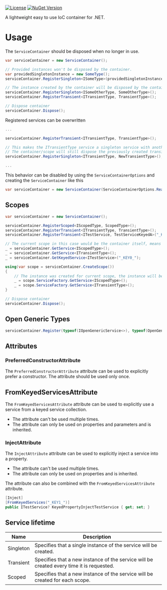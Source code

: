 [![License](https://img.shields.io/github/license/snowberry-software/DependencyInjection)](https://github.com/snowberry-software/DependencyInjection/blob/master/LICENSE)
[![NuGet Version](https://img.shields.io/nuget/v/Snowberry.DependencyInjection.svg?logo=nuget)](https://www.nuget.org/packages/Snowberry.DependencyInjection/)

A lightweight easy to use IoC container for .NET.

# Usage

The `ServiceContainer` should be disposed when no longer in use.

```cs
var serviceContainer = new ServiceContainer();

// Provided instances won't be disposed by the container.
var providedSingletonInstance = new SomeType();
serviceContainer.RegisterSingleton<ISomeType>(providedSingletonInstance);

// The instance created by the container will be disposed by the container.
serviceContainer.RegisterSingleton<ISomeOtherType, SomeOtherType>();
serviceContainer.RegisterTransient<ITransientType, TransientType>();

// Dispose container
serviceContainer.Dispose();
```

Registered services can be overwritten

```cs
...

serviceContainer.RegisterTransient<ITransientType, TransientType>();

// This makes the ITransientType service a singleton service with another implementation type.
// The container/scope will still dispose the previously created transient service instances.
serviceContainer.RegisterSingleton<ITransientType, NewTransientType>();

...
```

This behavior can be disabled by using the `ServiceContainerOptions` and creating the `ServiceContainer` like this

```cs
var serviceContainer = new ServiceContainer(ServiceContainerOptions.ReadOnly);
```

## Scopes

```cs
var serviceContainer = new ServiceContainer();

serviceContainer.RegisterScoped<IScopedType, ScopedType>();
serviceContainer.RegisterTransient<ITransientType, TransientType>();
serviceContainer.RegisterTransient<ITestService, TestServiceKeyedA>("_KEY0_");

// The current scope in this case would be the container itself, means it will be disposed by the container.
_ = serviceContainer.GetService<IScopedType>();
_ = serviceContainer.GetService<ITransientType>();
_ = serviceContainer.GetKeyedService<ITestService>("_KEY0_");

using(var scope = serviceContainer.CreateScope())
{
    // The instance was created for current scope, the instance will be disposed by the scope.
    _ = scope.ServiceFactory.GetService<IScopedType>();
    _ = scope.ServiceFactory.GetService<ITransientType>();
}

// Dispose container
serviceContainer.Dispose();
```

## Open Generic Types

```cs
serviceContainer.Register(typeof(IOpenGenericService<>), typeof(OpenGenericService<>), serviceKey: null, lifetime: ServiceLifetime.Transient, singletonInstance: null);
```

## Attributes

### PreferredConstructorAttribute

The `PreferredConstructorAttribute` attribute can be used to explicitly prefer a constructor. The attribute should be used only once.

## FromKeyedServicesAttribute

The `FromKeyedServicesAttribute` attribute can be used to explicitly use a service from a keyed service collection. 

- The attribute can't be used multiple times.
- The attribute can only be used on properties and parameters and is inherited.

### InjectAttribute

The `InjectAttribute` attribute can be used to explicitly inject a service into a property. 

- The attribute can't be used multiple times. 
- The attribute can only be used on properties and is inherited.

The attribute can also be combined with the `FromKeyedServicesAttribute` attribute.

```cs
[Inject]
[FromKeyedServices("_KEY1_")]
public ITestService? KeyedPropertyInjectTestService { get; set; }
```

## Service lifetime

| Name      | Description                                                                              |
| --------- | ---------------------------------------------------------------------------------------- |
| Singleton | Specifies that a single instance of the service will be created.                         |
| Transient | Specifies that a new instance of the service will be created every time it is requested. |
| Scoped    | Specifies that a new instance of the service will be created for each scope.             |
